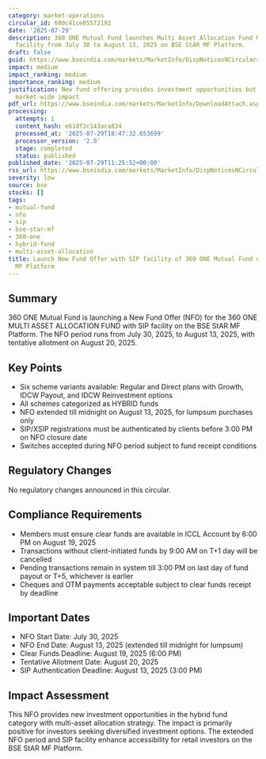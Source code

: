 ```yaml
---
category: market-operations
circular_id: 680c41ce05572192
date: '2025-07-29'
description: 360 ONE Mutual Fund launches Multi Asset Allocation Fund NFO with SIP
  facility from July 30 to August 13, 2025 on BSE StAR MF Platform.
draft: false
guid: https://www.bseindia.com/markets/MarketInfo/DispNoticesNCirculars.aspx?Noticeid={908ADC46-0258-42DF-8196-4B00D97AB245}&noticeno=20250729-19&dt=07/29/2025&icount=19&totcount=71&flag=0
impact: medium
impact_ranking: medium
importance_ranking: medium
justification: New fund offering provides investment opportunities but has limited
  market-wide impact
pdf_url: https://www.bseindia.com/markets/MarketInfo/DownloadAttach.aspx?id=20250729-19&attachedId=
processing:
  attempts: 1
  content_hash: e61df3c143aca834
  processed_at: '2025-07-29T18:47:32.653699'
  processor_version: '2.0'
  stage: completed
  status: published
published_date: '2025-07-29T11:25:52+00:00'
rss_url: https://www.bseindia.com/markets/MarketInfo/DispNoticesNCirculars.aspx?Noticeid={908ADC46-0258-42DF-8196-4B00D97AB245}&noticeno=20250729-19&dt=07/29/2025&icount=19&totcount=71&flag=0
severity: low
source: bse
stocks: []
tags:
- mutual-fund
- nfo
- sip
- bse-star-mf
- 360-one
- hybrid-fund
- multi-asset-allocation
title: Launch New Fund Offer with SIP facility of 360 ONE Mutual Fund on BSE StAR
  MF Platform
---
```


## Summary

360 ONE Mutual Fund is launching a New Fund Offer (NFO) for the 360 ONE MULTI ASSET ALLOCATION FUND with SIP facility on the BSE StAR MF Platform. The NFO period runs from July 30, 2025, to August 13, 2025, with tentative allotment on August 20, 2025.

## Key Points

- Six scheme variants available: Regular and Direct plans with Growth, IDCW Payout, and IDCW Reinvestment options
- All schemes categorized as HYBRID funds
- NFO extended till midnight on August 13, 2025, for lumpsum purchases only
- SIP/XSIP registrations must be authenticated by clients before 3:00 PM on NFO closure date
- Switches accepted during NFO period subject to fund receipt conditions

## Regulatory Changes

No regulatory changes announced in this circular.

## Compliance Requirements

- Members must ensure clear funds are available in ICCL Account by 6:00 PM on August 19, 2025
- Transactions without client-initiated funds by 9:00 AM on T+1 day will be cancelled
- Pending transactions remain in system till 3:00 PM on last day of fund payout or T+5, whichever is earlier
- Cheques and OTM payments acceptable subject to clear funds receipt by deadline

## Important Dates

- NFO Start Date: July 30, 2025
- NFO End Date: August 13, 2025 (extended till midnight for lumpsum)
- Clear Funds Deadline: August 19, 2025 (6:00 PM)
- Tentative Allotment Date: August 20, 2025
- SIP Authentication Deadline: August 13, 2025 (3:00 PM)

## Impact Assessment

This NFO provides new investment opportunities in the hybrid fund category with multi-asset allocation strategy. The impact is primarily positive for investors seeking diversified investment options. The extended NFO period and SIP facility enhance accessibility for retail investors on the BSE StAR MF Platform.